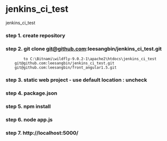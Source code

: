 # jenkins_ci_test
jenkins_ci_test



### step 1. create repository
### step 2.  git clone git@github.com:leesangbin/jenkins_ci_test.git
			to C:\Bitnami\wildfly-9.0.2-1\apache2\htdocs\jenkins_ci_test
		git@github.com:leesangbin/jenkins_ci_test.git
		git@github.com:leesangbin/front_angular1.5.git			
### step 3. static web project - use default location : uncheck

### step 4. package.json
### step 5. npm install

### step 6. node app.js 
### step 7. http://localhost:5000/
